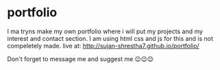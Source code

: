 # portfolio
I ma tryns make my own portfolio where i will put my projects and my interest and contact section. I am using html css and js for this and is not compeletely made. 
live at: 
        http://sujan-shrestha7.github.io/portfolio/

Don't forget to message me and suggest me 😉😉😉